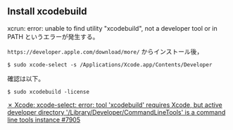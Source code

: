 ## Install xcodebuild

xcrun: error: unable to find utility "xcodebuild", not a developer tool or in PATH
というエラーが発生する。

`https://developer.apple.com/download/more/` からインストール後，

```
$ sudo xcode-select -s /Applications/Xcode.app/Contents/Developer
```

確認は以下。

```
$ sudo xcodebuild -license
```

[✗ Xcode: xcode-select: error: tool 'xcodebuild' requires Xcode, but active developer directory '/Library/Developer/CommandLineTools' is a command line tools instance #7905](https://github.com/meteor/meteor/issues/7905)

